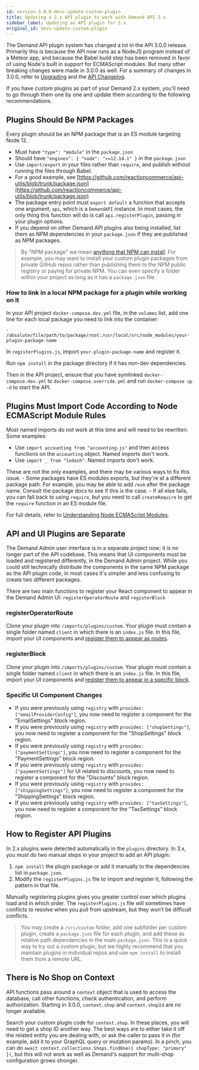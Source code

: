 ```yaml
---
id: version-3.0.0-devs-update-custom-plugin
title: Updating a 2.x API plugin to work with Demand API 3.x
sidebar_label: Updating an API plugin for 3.x
original_id: devs-update-custom-plugin
---
```


The Demand API plugin system has changed a lot in the API 3.0.0 release. Primarily this is because the API now runs as a NodeJS program instead of a Meteor app, and because the Babel build step has been removed in favor of using Node's built in support for ECMAScript modules. But many other breaking changes were made in 3.0.0 as well. For a summary of changes in 3.0.0, refer to [Upgrading](./upgrading) and the [API Changelog](https://github.com/reactioncommerce/reaction/blob/trunk/CHANGELOG.md).

If you have custom plugins as part of your Demand 2.x system, you'll need to go through them one by one and update them according to the following recommendations.

## Plugins Should Be NPM Packages

Every plugin should be an NPM package that is an ES module targeting Node 12.

  - Must have `"type": "module"` in the `package.json`
  - Should have `"engines": { "node": ">=12.14.1" }` in the `package.json`
  - Use `import/export` in your files rather than `require`, and publish without running the files through Babel.
  - For a good example, see [https://github.com/reactioncommerce/api-utils/blob/trunk/package.json](https://github.com/reactioncommerce/api-utils/blob/trunk/package.json)
  - The package entry point must `export default` a function that accepts one argument, `api`, which is a `DemandAPI` instance. In most cases, the only thing this function will do is call `api.registerPlugin`, passing in your plugin options.
  - If you depend on other Demand API plugins also being installed, list them as NPM dependencies in your `package.json` if they are published as NPM packages.

> By "NPM package" we mean [anything that NPM can install](https://docs.npmjs.com/cli/install.html#description). For example, you may want to install your custom plugin packages from private GitHub repos rather than publishing them to the NPM public registry or paying for private NPM. You can even specify a folder within your project as long as it has a `package.json` file.

### How to link in a local NPM package for a plugin while working on it

In your API project `docker-compose.dev.yml` file, in the `volumes` list, add one line for each local package you need to link into the container:

`- /absolute/file/path/to/package/root:/usr/local/src/node_modules/your-plugin-package-name`

In `registerPlugins.js`, import `your-plugin-package-name` and register it.

Run `npm install` in the package directory if it has non-dev dependencies.

Then in the API project, ensure that you have symlinked `docker-compose.dev.yml` to `docker-compose.override.yml` and run `docker-compose up -d` to start the API.

## Plugins Must Import Code According to Node ECMAScript Module Rules

Most named imports do not work at this time and will need to be rewritten. Some examples:

  - Use `import accounting from "accounting-js"` and then access functions on the `accounting` object. Named imports don't work.
  - Use `import _ from "lodash"`. Named imports don't work.

These are not the only examples, and there may be various ways to fix this issue.
    - Some packages have ES modules exports, but they're at a different package path. For example, you may be able to add `/esm` after the package name. Consult the package docs to see if this is the case.
    - If all else fails, you can fall back to using `require`, but you need to call `createRequire` to get the `require` function in an ES module file.

For full details, refer to [Understanding Node ECMAScript Modules](./devs-node-es-modules).

## API and UI Plugins are Separate

The Demand Admin user interface is in a separate project now; it is no longer part of the API codebase. This means that UI components must be loaded and registered differently, in the Demand Admin project. While you could still technically distribute the components in the same NPM package as the API plugin code, in most cases it's simpler and less confusing to create two different packages.

There are two main functions to register your React component to appear in the Demand Admin UI: `registerOperatorRoute` and `registerBlock`

### registerOperatorRoute

Clone your plugin into `/imports/plugins/custom`. Your plugin must contain a single folder named `client` in which there is an `index.js` file. In this file, import your UI components and [register them to appear as routes](./register-operator-route).

### registerBlock

Clone your plugin into `/imports/plugins/custom`. Your plugin must contain a single folder named `client` in which there is an `index.js` file. In this file, import your UI components and [register them to appear in a specific block](./blocks-api).

### Specific UI Component Changes

- If you were previously using `registry` with `provides: ["emailProviderConfig"]`, you now need to register a component for the "EmailSettings" block region.
- If you were previously using `registry` with `provides: ["shopSettings"]`, you now need to register a component for the "ShopSettings" block region.
- If you were previously using `registry` with `provides: ["paymentSettings"]`, you now need to register a component for the "PaymentSettings" block region.
- If you were previously using `registry` with `provides: ["paymentSettings"]` for UI related to discounts, you now need to register a component for the "Discounts" block region.
- If you were previously using `registry` with `provides: ["shippingSettings"]`, you now need to register a component for the "ShippingSettings" block region.
- If you were previously using `registry` with `provides: ["taxSettings"]`, you now need to register a component for the "TaxSettings" block region.

## How to Register API Plugins

In 2.x plugins were detected automatically in the `plugins` directory. In 3.x, you must do two manual steps in your project to add an API plugin:

1. `npm install` the plugin package or add it manually to the dependencies list in `package.json`.
2. Modify the `registerPlugins.js` file to import and register it, following the pattern in that file.

Manually registering plugins gives you greater control over which plugins load and in which order. The `registerPlugins.js` file will sometimes have conflicts to resolve when you pull from upstream, but they won’t be difficult conflicts.

> You may create a `/src/custom` folder, add one subfolder per custom plugin, create a `package.json` file for each plugin, and add these as relative path dependencies in the main `package.json`. This is a quick way to try out a custom plugin, but we highly recommend that you maintain plugins in individual repos and use `npm install` to install them from a remote URL.

## There is No Shop on Context

API functions pass around a `context` object that is used to access the database, call other functions, check authentication, and perform authorization. Starting in 3.0.0, `context.shop` and `context.shopId` are no longer available.

Search your custom plugin code for `context.shop`. In these places, you will need to get a shop ID another way. The best ways are to either take it off the related entity you are dealing with, or ask the caller to pass it in (for example, add it to your GraphQL query or mutation params). In a pinch, you can do `await context.collections.Shops.findOne({ shopType: "primary" })`, but this will not work as well as Demand's support for multi-shop configuration grows stronger.
